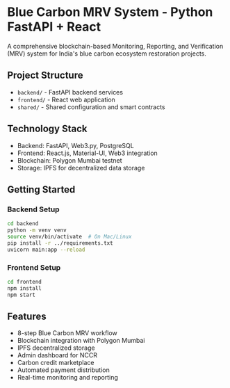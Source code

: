 # Blue Carbon MRV System - Python FastAPI + React

A comprehensive blockchain-based Monitoring, Reporting, and Verification (MRV) system for India's blue carbon ecosystem restoration projects.

## Project Structure
- `backend/` - FastAPI backend services
- `frontend/` - React web application
- `shared/` - Shared configuration and smart contracts

## Technology Stack
- Backend: FastAPI, Web3.py, PostgreSQL
- Frontend: React.js, Material-UI, Web3 integration
- Blockchain: Polygon Mumbai testnet
- Storage: IPFS for decentralized data storage

## Getting Started

### Backend Setup
```bash
cd backend
python -m venv venv
source venv/bin/activate  # On Mac/Linux
pip install -r ../requirements.txt
uvicorn main:app --reload
```

### Frontend Setup
```bash
cd frontend
npm install
npm start
```

## Features
- 8-step Blue Carbon MRV workflow
- Blockchain integration with Polygon Mumbai
- IPFS decentralized storage
- Admin dashboard for NCCR
- Carbon credit marketplace
- Automated payment distribution
- Real-time monitoring and reporting
